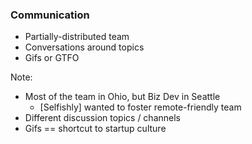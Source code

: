 ### Communication

* <!-- .element: class="fragment" --> Partially-distributed team
* <!-- .element: class="fragment" --> Conversations around topics
* <!-- .element: class="fragment" --> Gifs or GTFO

Note:

* Most of the team in Ohio, but Biz Dev in Seattle
    - [Selfishly] wanted to foster remote-friendly team
* Different discussion topics / channels
* Gifs == shortcut to startup culture
